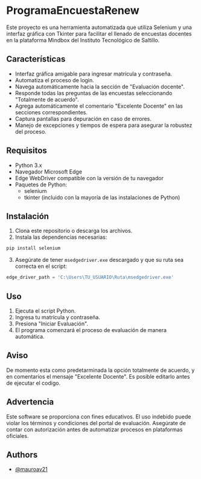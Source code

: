 
# ProgramaEncuestaRenew

Este proyecto es una herramienta automatizada que utiliza Selenium y una interfaz gráfica con Tkinter para facilitar el llenado de encuestas docentes en la plataforma Mindbox del Instituto Tecnológico de Saltillo.

## Características

- Interfaz gráfica amigable para ingresar matrícula y contraseña.
- Automatiza el proceso de login.
- Navega automáticamente hacia la sección de "Evaluación docente".
- Responde todas las preguntas de las encuestas seleccionando "Totalmente de acuerdo".
- Agrega automáticamente el comentario "Excelente Docente" en las secciones correspondientes.
- Captura pantallas para depuración en caso de errores.
- Manejo de excepciones y tiempos de espera para asegurar la robustez del proceso.

## Requisitos

- Python 3.x
- Navegador Microsoft Edge
- Edge WebDriver compatible con la versión de tu navegador
- Paquetes de Python:
  - selenium
  - tkinter (incluido con la mayoría de las instalaciones de Python)

## Instalación

1. Clona este repositorio o descarga los archivos.
2. Instala las dependencias necesarias:

```bash
pip install selenium
```

3. Asegúrate de tener `msedgedriver.exe` descargado y que su ruta sea correcta en el script:

```python
edge_driver_path = 'C:\Users\TU_USUARIO\Ruta\msedgedriver.exe'
```

## Uso

1. Ejecuta el script Python.
2. Ingresa tu matrícula y contraseña.
3. Presiona "Iniciar Evaluación".
4. El programa comenzará el proceso de evaluación de manera automática.

## Aviso

De momento esta como predetarminada la opción totalmente de acuerdo, y en comentarios el mensaje "Excelente Docente". Es posible editarlo antes de ejecutar el codigo.

## Advertencia

Este software se proporciona con fines educativos. El uso indebido puede violar los términos y condiciones del portal de evaluación. Asegúrate de contar con autorización antes de automatizar procesos en plataformas oficiales.



## Authors

- [@mauroav21](https://www.github.com/mauroav21)

